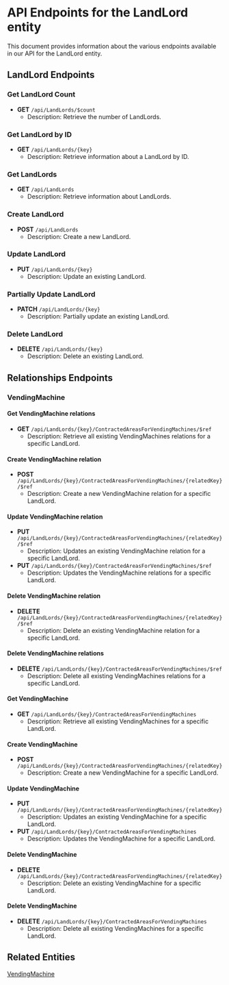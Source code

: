 # API Endpoints for the LandLord entity

This document provides information about the various endpoints available in our API for the LandLord entity.

## LandLord Endpoints

### Get LandLord Count
- **GET** `/api/LandLords/$count`
  - Description: Retrieve the number of LandLords.

### Get LandLord by ID
- **GET** `/api/LandLords/{key}`
  - Description: Retrieve information about a LandLord by ID.
  
### Get LandLords
- **GET** `/api/LandLords`
  - Description: Retrieve information about LandLords.

### Create LandLord
- **POST** `/api/LandLords`
  - Description: Create a new LandLord.

### Update LandLord
- **PUT** `/api/LandLords/{key}`
  - Description: Update an existing LandLord.

### Partially Update LandLord
- **PATCH** `/api/LandLords/{key}`
  - Description: Partially update an existing LandLord.
 
### Delete LandLord
- **DELETE** `/api/LandLords/{key}`
  - Description: Delete an existing LandLord.

## Relationships Endpoints

### VendingMachine

#### Get VendingMachine relations
- **GET** `/api/LandLords/{key}/ContractedAreasForVendingMachines/$ref`
  - Description: Retrieve all existing VendingMachines relations for a specific LandLord.
  
#### Create VendingMachine relation
- **POST** `/api/LandLords/{key}/ContractedAreasForVendingMachines/{relatedKey}/$ref`
  - Description: Create a new VendingMachine relation for a specific LandLord.
  
#### Update VendingMachine relation
- **PUT** `/api/LandLords/{key}/ContractedAreasForVendingMachines/{relatedKey}/$ref`
  - Description: Updates an existing VendingMachine relation for a specific LandLord.
- **PUT** `/api/LandLords/{key}/ContractedAreasForVendingMachines/$ref`
  - Description: Updates the VendingMachine relations for a specific LandLord.

#### Delete VendingMachine relation
- **DELETE** `/api/LandLords/{key}/ContractedAreasForVendingMachines/{relatedKey}/$ref`
  - Description: Delete an existing VendingMachine relation for a specific LandLord.

#### Delete VendingMachine relations
- **DELETE** `/api/LandLords/{key}/ContractedAreasForVendingMachines/$ref`
  - Description: Delete all existing VendingMachines relations for a specific LandLord.

#### Get VendingMachine
- **GET** `/api/LandLords/{key}/ContractedAreasForVendingMachines`
  - Description: Retrieve all existing VendingMachines for a specific LandLord.
  
#### Create VendingMachine
- **POST** `/api/LandLords/{key}/ContractedAreasForVendingMachines/{relatedKey}`
  - Description: Create a new VendingMachine for a specific LandLord.
  
#### Update VendingMachine
- **PUT** `/api/LandLords/{key}/ContractedAreasForVendingMachines/{relatedKey}`
  - Description: Updates an existing VendingMachine for a specific LandLord.
- **PUT** `/api/LandLords/{key}/ContractedAreasForVendingMachines`
  - Description: Updates the VendingMachine for a specific LandLord.

#### Delete VendingMachine
- **DELETE** `/api/LandLords/{key}/ContractedAreasForVendingMachines/{relatedKey}`
  - Description: Delete an existing VendingMachine for a specific LandLord.

#### Delete VendingMachine
- **DELETE** `/api/LandLords/{key}/ContractedAreasForVendingMachines`
  - Description: Delete all existing VendingMachines for a specific LandLord.

## Related Entities

[VendingMachine](VendingMachineEndpoints.md)

